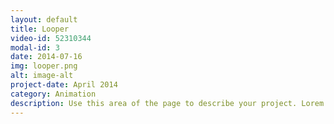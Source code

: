 ```yaml
---
layout: default
title: Looper
video-id: 52310344
modal-id: 3
date: 2014-07-16
img: looper.png
alt: image-alt
project-date: April 2014
category: Animation
description: Use this area of the page to describe your project. Lorem ipsum dolor sit amet, consectetur adipisicing elit. Mollitia neque assumenda ipsam nihil, molestias magnam, recusandae quos quis inventore quisquam velit asperiores, vitae? Reprehenderit soluta, eos quod consequuntur itaque. Nam.
---
```


